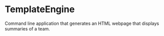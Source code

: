 # TemplateEngine
Command line application that generates an HTML webpage that displays summaries of a team.
